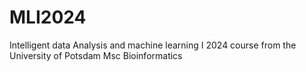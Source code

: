 # MLI2024
Intelligent data Analysis and machine learning I 2024 course from the University of Potsdam Msc Bioinformatics
